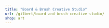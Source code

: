 ```yaml
---
title: "Board & Brush Creative Studio"
url: /gilbert/board-and-brush-creative-studio/
shop: art
---
```

